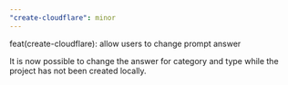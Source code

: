 ```yaml
---
"create-cloudflare": minor
---
```


feat(create-cloudflare): allow users to change prompt answer 

It is now possible to change the answer for category and type while the project has not been created locally.
